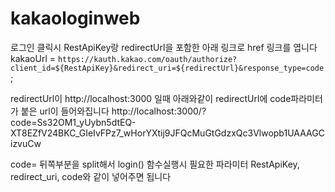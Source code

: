 # kakaologinweb

로그인 클릭시 RestApiKey랑 redirectUrl을 포함한 아래 링크로 href 링크를 엽니다
kakaoUrl = `https://kauth.kakao.com/oauth/authorize?client_id=${RestApiKey}&redirect_uri=${redirectUrl}&response_type=code`;

redirectUrl이 http://localhost:3000 일때 아래와같이 redirectUrl에 code파라미터가 붙은 url이 들어와집니다
http://localhost:3000/?code=Ss32OM1_yUybn5dtEQ-XT8EZfV24BKC_GIeIvFPz7_wHorYXtij9JFQcMuGtGdzxQc3Vlwopb1UAAAGCizvuCw

code= 뒤쪽부분을 split해서 login() 함수실행시 필요한 파라미터  RestApiKey, redirect_uri, code와 같이 넣어주면 됩니다
